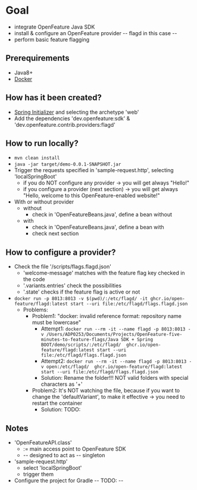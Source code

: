 # Goal
* integrate OpenFeature Java SDK
* install & configure an OpenFeature provider -- flagd in this case --
* perform basic feature flagging

## Prerequirements
* Java8+
* [Docker](https://docs.docker.com/get-docker/)

## How has it been created?
* [Spring Initializer](https://start.spring.io/) and selecting the archetype 'web'
* Add the dependencies 'dev.openfeature:sdk' & 'dev.openfeature.contrib.providers:flagd'

## How to run locally?
* `mvn clean install`
* `java -jar target/demo-0.0.1-SNAPSHOT.jar`
* Trigger the requests specified in 'sample-request.http', selecting 'localSpringBoot'
  * if you do NOT configure any provider -> you will get always "Hello!"
  * if you configure a provider (next section) -> you will get always "Hello, welcome to this OpenFeature-enabled website!"
* With or without provider
  * without
    * check in 'OpenFeatureBeans.java', define a bean without
  * with
    * check in 'OpenFeatureBeans.java', define a bean with
    * check next section

## How to configure a provider?
* Check the file '/scripts/flags.flagd.json'
  * 'welcome-message' matches with the feature flag key checked in the code
  * '.variants.entries' check the possibilities
  * '.state' checks if the feature flag is active or not
* `docker run -p 8013:8013 -v $(pwd)/:/etc/flagd/ -it ghcr.io/open-feature/flagd:latest start --uri file:/etc/flagd/flags.flagd.json`
  * Problems:
    * Problem1: "docker: invalid reference format: repository name must be lowercase"
      * Attempt1: `docker run --rm -it --name flagd -p 8013:8013 -v /Users/ADP0253/Documents/Projects/OpenFeature-five-minutes-to-feature-flags/Java SDK + Spring BOOT/demo/scripts/:/etc/flagd/  ghcr.io/open-feature/flagd:latest start --uri file:/etc/flagd/flags.flagd.json`
      * Attempt2: `docker run --rm -it --name flagd -p 8013:8013 -v open:/etc/flagd/  ghcr.io/open-feature/flagd:latest start --uri file:/etc/flagd/flags.flagd.json`
      * Solution: Rename the folder!!! NOT valid folders with special characters as '+'
    * Problem2: It's NOT watching the file, because if you want to change the 'defaultVariant', to make it effective -> you need to restart the container
      * Solution: TODO:

## Notes
* 'OpenFeatureAPI.class'
  * := main access point to OpenFeature SDK
  * -- designed to act as -- singleton
* 'sample-request.http'
  * select 'localSpringBoot'
  * trigger them
* Configure the project for Gradle -- TODO: --

